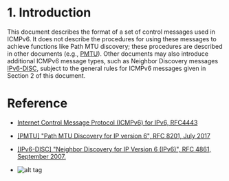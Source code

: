 # 1. Introduction
This document describes the format of a set of control messages used in ICMPv6.  It does not describe the procedures for using these messages to achieve functions like Path MTU discovery; these procedures are described in other documents (e.g., [PMTU](https://tools.ietf.org/html/rfc8201)).  Other documents may also introduce additional ICMPv6 message types, such as Neighbor Discovery messages [IPv6-DISC](https://tools.ietf.org/html/rfc4861), subject to the general rules for ICMPv6 messages given in Section 2 of this document.

Reference 
==============================
* [Internet Control Message Protocol (ICMPv6) for IPv6, RFC4443](https://tools.ietf.org/html/rfc4443)
* [[PMTU] "Path MTU Discovery for IP version 6", RFC 8201, July 2017](https://tools.ietf.org/html/rfc8201)
* [[IPv6-DISC]  "Neighbor Discovery for IP Version 6 (IPv6)", RFC 4861, September 2007.](https://tools.ietf.org/html/rfc4861)

* []()
![alt tag]()
```

```	
